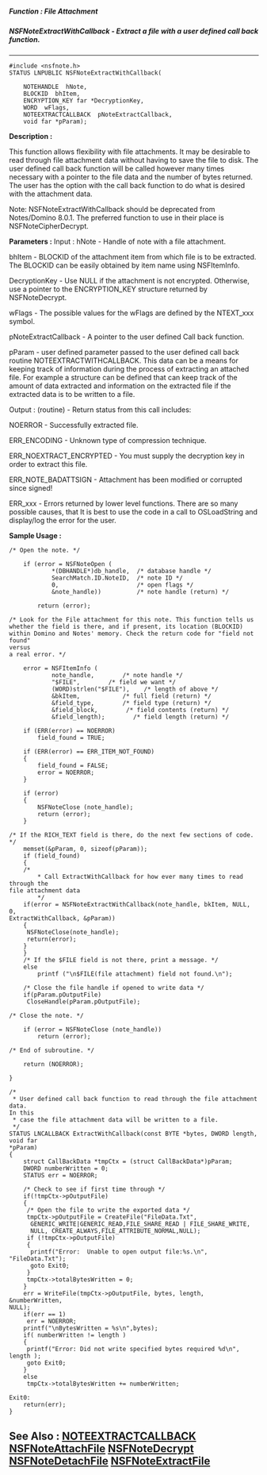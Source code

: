 ##### Function : File Attachment
##### NSFNoteExtractWithCallback - Extract a file with a user defined call back function.
---
```
#include <nsfnote.h>
STATUS LNPUBLIC NSFNoteExtractWithCallback(

	NOTEHANDLE  hNote,
	BLOCKID  bhItem,
	ENCRYPTION_KEY far *DecryptionKey,
	WORD  wFlags,
	NOTEEXTRACTCALLBACK  pNoteExtractCallback,
	void far *pParam);
```
**Description :**

This function allows flexibility with file attachments.  It may be desirable to 
read through file attachment data without having to save the file to disk.  The 
user defined call back function will be called however many times necessary 
with a pointer to the file data and the number of bytes returned.  The user has 
the option with the call back function to do what is desired with the 
attachment data.

   Note: NSFNoteExtractWithCallback should be deprecated from Notes/Domino 
8.0.1. The preferred function to use in their place is NSFNoteCipherDecrypt.

**Parameters :**
Input :
hNote  -  Handle of note with a file attachment.

bhItem  -  BLOCKID of the attachment item from which file is to be extracted.  The BLOCKID can be easily obtained by item name using NSFItemInfo.

DecryptionKey  -  Use NULL if the attachment is not encrypted.  Otherwise, use a pointer to the ENCRYPTION_KEY structure returned by NSFNoteDecrypt.

wFlags  -  The possible values for the wFlags are defined by the NTEXT_xxx symbol.

pNoteExtractCallback  -  A pointer to the user defined Call back function.  

pParam  -  user defined parameter passed to the user defined call back routine NOTEEXTRACTWITHCALLBACK.  This data can be a means for keeping track of information during the process of extracting an attached file.  For example a structure can be defined that can keep track of the amount of data extracted and information on the extracted file if the extracted data is to be written to a file.

Output :
(routine)  -  Return status from this call includes:

NOERROR - Successfully extracted file.

ERR_ENCODING - Unknown type of compression technique.

ERR_NOEXTRACT_ENCRYPTED - You must supply the decryption key in order to extract this file.

ERR_NOTE_BADATTSIGN - Attachment has been modified or corrupted since signed!

ERR_xxx - Errors returned by lower level functions.  There are so many possible causes, that It is best to use the code in a call to OSLoadString and display/log the error for the user.



**Sample Usage :**
```
/* Open the note. */

    if (error = NSFNoteOpen (
            *(DBHANDLE*)db_handle,  /* database handle */
            SearchMatch.ID.NoteID,  /* note ID */
            0,                      /* open flags */
            &note_handle))          /* note handle (return) */

        return (error);

/* Look for the File attachment for this note. This function tells us
whether the field is there, and if present, its location (BLOCKID)
within Domino and Notes' memory. Check the return code for "field not found" 
versus
a real error. */

    error = NSFItemInfo (
            note_handle,        /* note handle */
            "$FILE",        /* field we want */
            (WORD)strlen("$FILE"),    /* length of above */
            &bkItem,            /* full field (return) */
            &field_type,        /* field type (return) */
            &field_block,        /* field contents (return) */
            &field_length);        /* field length (return) */

    if (ERR(error) == NOERROR)
        field_found = TRUE;

    if (ERR(error) == ERR_ITEM_NOT_FOUND)
    {
        field_found = FALSE;
        error = NOERROR;
    }

    if (error)
    {
        NSFNoteClose (note_handle);
        return (error);
    }

/* If the RICH_TEXT field is there, do the next few sections of code. */
	memset(&pParam, 0, sizeof(pParam));
    if (field_found)
    {
	/*
        * Call ExtractWithCallback for how ever many times to read through the 
file attachment data
        */ 
	if(error = NSFNoteExtractWithCallback(note_handle, bkItem, NULL, 0, 
ExtractWithCallback, &pParam))
	{
	 NSFNoteClose(note_handle);
	 return(error);
	}
    }
	/* If the $FILE field is not there, print a message. */
    else
        printf ("\n$FILE(file attachment) field not found.\n");

	/* Close the file handle if opened to write data */
	if(pParam.pOutputFile)
	 CloseHandle(pParam.pOutputFile);

/* Close the note. */

    if (error = NSFNoteClose (note_handle))
        return (error);

/* End of subroutine. */

    return (NOERROR);

}

/*
 * User defined call back function to read through the file attachment data.  
In this
 * case the file attachment data will be written to a file.
 */
STATUS LNCALLBACK ExtractWithCallback(const BYTE *bytes, DWORD length, void far 
*pParam)
{
	struct CallBackData *tmpCtx = (struct CallBackData*)pParam;
	DWORD numberWritten = 0;
	STATUS err = NOERROR;

	/* Check to see if first time through */
	if(!tmpCtx->pOutputFile)
	{
	 /* Open the file to write the exported data */
	 tmpCtx->pOutputFile = CreateFile("FileData.Txt",
	  GENERIC_WRITE|GENERIC_READ,FILE_SHARE_READ | FILE_SHARE_WRITE,
	  NULL, CREATE_ALWAYS,FILE_ATTRIBUTE_NORMAL,NULL);
	 if (!tmpCtx->pOutputFile)
	 {
	  printf("Error:  Unable to open output file:%s.\n", "FileData.Txt");
	  goto Exit0;
	 }
	 tmpCtx->totalBytesWritten = 0;
	}
	err = WriteFile(tmpCtx->pOutputFile, bytes, length, &numberWritten, 
NULL);
	if(err == 1)
	 err = NOERROR;
	printf("\nBytesWritten = %s\n",bytes);
	if( numberWritten != length )
	{
	 printf("Error: Did not write specified bytes required %d\n", length );
	 goto Exit0;
	}
	else
	 tmpCtx->totalBytesWritten += numberWritten;

Exit0:
	return(err);
}
```
**See Also :**
[NOTEEXTRACTCALLBACK](/reference/Data/NOTEEXTRACTCALLBACK)
[NSFNoteAttachFile](/reference/Func/NSFNoteAttachFile)
[NSFNoteDecrypt](/reference/Func/NSFNoteDecrypt)
[NSFNoteDetachFile](/reference/Func/NSFNoteDetachFile)
[NSFNoteExtractFile](/reference/Func/NSFNoteExtractFile)
---
